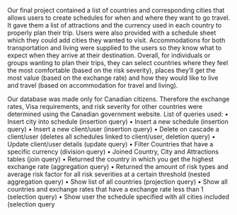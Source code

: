Our final project contained a list of countries and corresponding cities that allows
users to create schedules for when and where they want to go travel. It gave them a
list of attractions and the currency used in each country to properly plan their trip.
Users were also provided with a schedule sheet which they could add cities they
wanted to visit. Accommodations for both transportation and living were supplied
to the users so they know what to expect when they arrive at their destination.
Overall, for individuals or groups wanting to plan their trips, they can select
countries where they feel the most comfortable (based on the risk severity), places
they’ll get the most value (based on the exchange rate) and how they would like to
live and travel (based on accommodation for travel and living).

Our database was made only for Canadian citizens. Therefore the exchange rates,
Visa requirements, and risk severity for other countries were determined using the
Canadian government website.
List of queries used:
• Insert city into schedule (insertion query)
• Insert a new schedule (insertion query)
• Insert a new client/user (insertion query)
• Delete on cascade a client/user (deletes all schedules linked to client/user,
deletion query)
• Update client/user details (update query)
• Filter Countries that have a specific currency (division query)
• Joined Country, City and Attractions tables (join query)
• Returned the country in which you get the highest exchange rate
(aggregation query)
• Returned the amount of risk types and average risk factor for all risk
severities at a certain threshold (nested aggregation query)
• Show list of all countries (projection query)
• Show all countries and exchange rates that have a exchange rate less than 1
(selection query)
• Show user the schedule specified with all cities included (selection query

